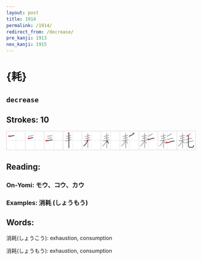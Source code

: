 ```yaml
---
layout: post
title: 1914
permalink: /1914/
redirect_from: /decrease/
pre_kanji: 1913
nex_kanji: 1915
---
```


# {耗}

## `decrease`

## Strokes: 10

<div class="stroke"><img src="../images/E88097.png" /></div>

## Reading:

### On-Yomi: モウ、コウ、カウ

### Examples: 消耗 (しょうもう)

## Words:

消耗(しょうこう): exhaustion, consumption

消耗(しょうもう): exhaustion, consumption

